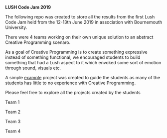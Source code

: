 **LUSH Code Jam 2019** 

The following repo was created to store all the results from the first Lush Code Jam held from the 12-13th June 2019 in association with Bournemouth University.

There were 4 teams working on their own unique solution to an abstract Creative Programming scenaro. 

As a goal of Creative Programming is to create something expressive instead of something functional, we encouraged students to build something that had a Lush aspect to it which envoked some sort of emotion through sound, visuals etc.

A simple [example](https://github.com/ollyc2015/CodeJam2019/tree/master/ExampleProject/) project was created to guide the students as many of the students has little to no experience with Creative Programming.

Please feel free to explore all the projects created by the students

Team 1 

Team 2 

Team 3

Team 4
